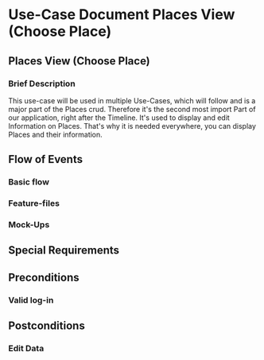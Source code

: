 # Use-Case Document Places View (Choose Place)
## Places View (Choose Place)
### Brief Description
This use-case will be used in multiple Use-Cases, which will follow and is a major part of the Places crud.
Therefore it's the second most import Part of our application, right after the Timeline. It's used to display and edit Information on Places. That's why it is needed everywhere, you can display Places and their information.
## Flow of Events
### Basic flow
### Feature-files
### Mock-Ups
## Special Requirements
## Preconditions
### Valid log-in
## Postconditions
### Edit Data
